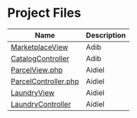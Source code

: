 # Project Files

| Name           | Description                     |
|----------------|---------------------------------|
| [MarketplaceView](resources/views/marketplace) | Adib         |
| [CatalogController](app/Http/Controllers/CatalogController.php) | Adib        |
| [ParcelView.php](resources/views/parcels) | Aidiel        |
| [ParcelController.php](app/Http/Controllers/ParcelController.php) | Aidiel        |
| [LaundryView](resources/views/laundry) | Aidiel         |
| [LaundryController](app/Http/Controllers/LaundryController.php) | Aidiel          |
